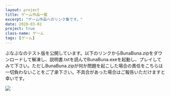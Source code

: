 ```yaml
---
layout: project
title: ゲーム作品一覧
excerpt: "ゲーム作品へのリンク集です。"
date: 2020-03-02
project: true
class-name: ゲーム
tags: [ゲーム]
---
```


ぶなぶなのテスト版を公開しています。以下のリンクからBunaBuna.zipをダウンロードして解凍し、説明書.txtを読んでBunaBuna.exeを起動し、プレイしてみて下さい。ただしBunaBuna.zipが何か問題を起こした場合の責任をこちらは一切負わないことをご了承下さい。不具合があった場合はご報告いただけますと幸いです。

<a href="https://github.com/p-adic/p-adic.github.io/tree/master/assets/exe/BunaBuna.zip">
  <img src="{{ site.img }}/bunabuna-logo.png" class="img-circle zoombtn animated rotateIn">
</a>
